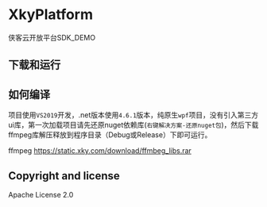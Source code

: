 # XkyPlatform
侠客云开放平台SDK_DEMO

## 下载和运行



## 如何编译
  
项目使用`VS2019`开发，.net版本使用`4.6.1`版本，纯原生`wpf`项目，没有引入第三方ui库，第一次加载项目请先还原nuget依赖库(`右键解决方案-还原nuget包`)，然后下载ffmpeg库解压释放到程序目录（Debug或Release）下即可运行。

ffmpeg https://static.xky.com/download/ffmbeg_libs.rar

## Copyright and license

Apache License 2.0
